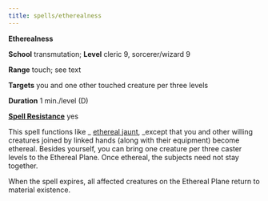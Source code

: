 ```yaml
---
title: spells/etherealness
---
```

 **Etherealness**

**School** transmutation; **Level** cleric 9, sorcerer/wizard 9

**Range** touch; see text

**Targets** you and one other touched creature per three levels

**Duration** 1 min./level (D)

**[Spell Resistance](../glossary.md#_spell-resistance)** yes

This spell functions like _ [ethereal jaunt](etherealJaunt.md#_ethereal-jaunt), _except that you and other willing creatures joined by linked hands (along with their equipment) become ethereal. Besides yourself, you can bring one creature per three caster levels to the Ethereal Plane. Once ethereal, the subjects need not stay together.

When the spell expires, all affected creatures on the Ethereal Plane return to material existence.

